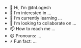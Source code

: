 - 👋 Hi, I’m @tnLogesh
- 👀 I’m interested in ...
- 🌱 I’m currently learning ...
- 💞️ I’m looking to collaborate on ...
- 📫 How to reach me ...
- 😄 Pronouns: ...
- ⚡ Fun fact: ...

<!---
tnLogesh/tnLogesh is a ✨ special ✨ repository because its `README.md` (this file) appears on your GitHub profile.
You can click the Preview link to take a look at your changes.
--->
